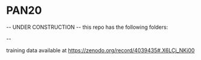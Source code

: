 # PAN20
-- UNDER CONSTRUCTION --
this repo has the following folders:

--

training data available at https://zenodo.org/record/4039435#.X6LCj_NKi00
